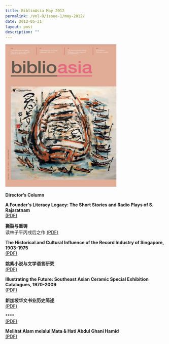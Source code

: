 ```yaml
---
title: BiblioAsia May 2012
permalink: /vol-8/issue-1/may-2012/
date: 2012-05-31
layout: post
description: ""
---
```

<img style="width: 350px; height: 450px;" src="/images/vol-8-issue-1/a1.JPG">

**Director’s Column**

**A Founder's Literacy Legacy: The Short Stories and Radio Plays of S. Rajaratnam** <br> [(PDF)](/files/pdf/vol-8/issue-1/v8-issue1_Rajaratnam.pdf)

**撕裂与重铸** <br>
读林子平丙戌后之作 [(PDF)](/files/pdf/vol-8/issue-1/v8-issue1_LimTzePeng.pdf)

**The Historical and Cultural Influence of the Record Industry of Singapore, 1903-1975** <br>
[(PDF)](/files/pdf/vol-8/issue-1/v8-issue1_RecordIndustry.pdf)

**姚紫小说与文学语言研究** <br>
[(PDF)](/files/pdf/vol-8/issue-1/v8-issue1_YaoZi.pdf)

**Illustrating the Future: Southeast Asian Ceramic Special Exhibition Catalogues, 1970-2009** <br>
[(PDF)](/files/pdf/vol-8/issue-1/v8-issue1_AsianCeramic.pdf)

**新加坡华文书业历史简述** <br>
[(PDF)](/files/pdf/vol-8/issue-1/v8-issue1_ChineseBook.pdf)

**** <br>
[(PDF)](/files/pdf/vol-8/issue-1/v8-issue1_Krishnan.pdf)

**Melihat Alam melalui Mata & Hati Abdul Ghani Hamid** <br>
[(PDF)](/files/pdf/vol-8/issue-1/v8-issue1_AbdulGhani.pdf)